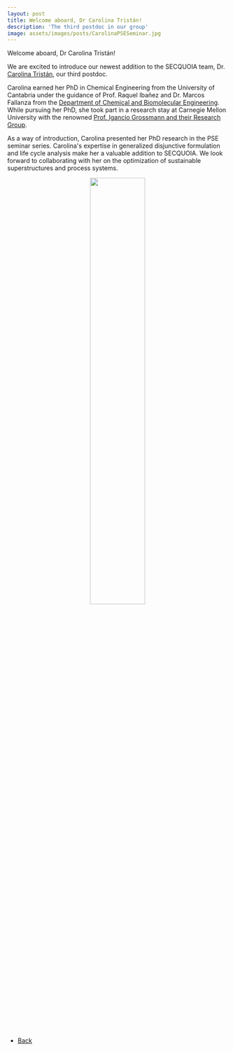 ```yaml
---
layout: post
title: Welcome aboard, Dr Carolina Tristán!
description: 'The third postdoc in our group'
image: assets/images/posts/CarolinaPSESeminar.jpg
---
```


Welcome aboard, Dr Carolina Tristán!

 We are excited to introduce our newest addition to the SECQUOIA team, Dr. [Carolina Tristán](https://SECQUOIA.github.io/2-members.html), our third postdoc.

 Carolina earned her PhD in Chemical Engineering from the University of Cantabria under the guidance of Prof. Raquel Ibañez and Dr. Marcos Fallanza from the [Department of Chemical and Biomolecular Engineering](https://www.facebook.com/IngenieriaQuimicayBiomolecular/). While pursuing her PhD, she took part in a research stay at Carnegie Mellon University with the renowned [Prof. Igancio Grossmann and their Research Group](https://capd.cheme.cmu.edu/research/index.html).

 As a way of introduction, Carolina presented her PhD research in the PSE seminar series. Carolina's expertise in generalized disjunctive formulation and life cycle analysis make her a valuable addition to SECQUOIA. We look forward to collaborating with her on the optimization of sustainable superstructures and process systems.

<div style="text-align: center"> <img style='height: 50%; width: 50%' src="{% link assets/images/posts/CarolinaPSESeminar.jpg %}" alt=""/> </div>

<ul class="actions">
    <li><a href="/3-news.html" class="button icon fa-arrow-left">Back</a></li>
</ul>
